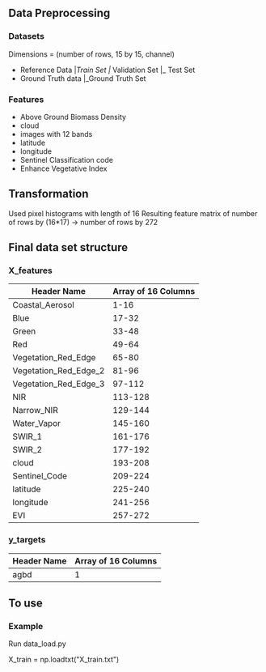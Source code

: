 ## Data Preprocessing 

### Datasets
Dimensions = (number of rows, 15 by 15, channel)
- Reference Data
    |_Train Set
    |_ Validation Set
    |_ Test Set
- Ground Truth data
    |_Ground Truth Set

### Features
- Above Ground Biomass Density
- cloud
- images with 12 bands 
- latitude 
- longitude
- Sentinel Classification code 
- Enhance Vegetative Index

## Transformation
Used pixel histograms with length of 16
Resulting feature matrix of number of rows by (16*17) -> number of rows by 272

## Final data set structure

### X_features

| Header Name             | Array of 16 Columns |
|-------------------------|---------------------|
| Coastal_Aerosol         | 1-16                |
| Blue                    | 17-32               |
| Green                   | 33-48               |
| Red                     | 49-64               |
| Vegetation_Red_Edge     | 65-80               |
| Vegetation_Red_Edge_2   | 81-96               |
| Vegetation_Red_Edge_3   | 97-112              |
| NIR                     | 113-128             |
| Narrow_NIR              | 129-144             |
| Water_Vapor             | 145-160             |
| SWIR_1                  | 161-176             |
| SWIR_2                  | 177-192             |
| cloud                   | 193-208             |
| Sentinel_Code           | 209-224             |
| latitude                | 225-240             |
| longitude               | 241-256             |
| EVI                     | 257-272             |

### y_targets
| Header Name             | Array of 16 Columns |
|-------------------------|---------------------|
| agbd                    | 1                   |

## To use

### Example
Run data_load.py

X_train = np.loadtxt("X_train.txt")